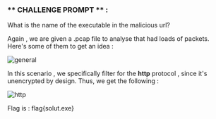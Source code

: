 ### ** CHALLENGE PROMPT ** :

What is the name of the executable in the malicious url?

Again , we are given a .pcap file to analyse that had loads of packets. Here's some of them to get an idea :

![general](https://user-images.githubusercontent.com/73142671/96652004-b295e480-133e-11eb-975d-f0d02123e463.png)

In this scenario , we specifically filter for the **http** protocol , since it's unencrypted by design.
Thus, we get the following :

![http](https://user-images.githubusercontent.com/73142671/96652116-f12b9f00-133e-11eb-8750-9acd358cf8aa.png)

Flag is : flag{solut.exe}
